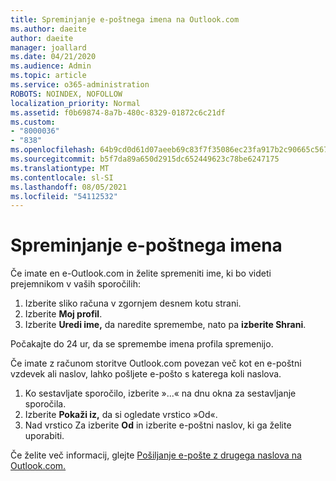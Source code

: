 ```yaml
---
title: Spreminjanje e-poštnega imena na Outlook.com
ms.author: daeite
author: daeite
manager: joallard
ms.date: 04/21/2020
ms.audience: Admin
ms.topic: article
ms.service: o365-administration
ROBOTS: NOINDEX, NOFOLLOW
localization_priority: Normal
ms.assetid: f0b69874-8a7b-480c-8329-01872c6c21df
ms.custom:
- "8000036"
- "838"
ms.openlocfilehash: 64b9cd0d61d07aeeb69c83f7f35086ec23fa917b2c90665c567245fe4915abe1
ms.sourcegitcommit: b5f7da89a650d2915dc652449623c78be6247175
ms.translationtype: MT
ms.contentlocale: sl-SI
ms.lasthandoff: 08/05/2021
ms.locfileid: "54112532"
---
```

# <a name="change-your-email-name"></a>Spreminjanje e-poštnega imena

Če imate en e-Outlook.com in želite spremeniti ime, ki bo videti prejemnikom v vaših sporočilih:
  
1. Izberite sliko računa v zgornjem desnem kotu strani.
2. Izberite **Moj profil**.
3. Izberite **Uredi ime,** da naredite spremembe, nato pa **izberite Shrani**.

Počakajte do 24 ur, da se spremembe imena profila spremenijo.
  
Če imate z računom storitve Outlook.com povezan več kot en e-poštni vzdevek ali naslov, lahko pošljete e-pošto s katerega koli naslova.
  
1. Ko sestavljate sporočilo, izberite »...« na dnu okna za sestavljanje sporočila.
1. Izberite **Pokaži iz,** da si ogledate vrstico »Od«.
1. Nad vrstico Za izberite **Od** in izberite e-poštni naslov, ki ga želite uporabiti.

Če želite več informacij, glejte [Pošiljanje e-pošte z drugega naslova na Outlook.com.](https://support.office.com/article/ccba89cb-141c-4a36-8c56-6d16a8556d2e?wt.mc_id=Office_Outlook_com_Alchemy)